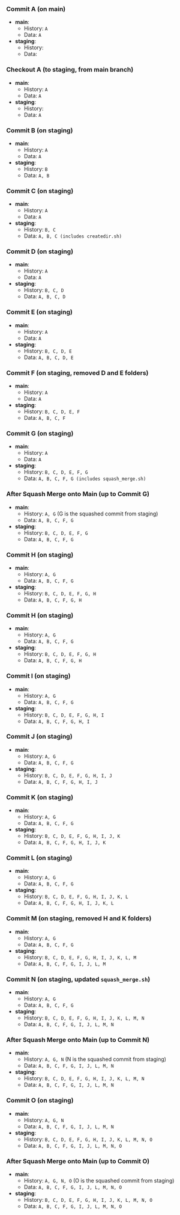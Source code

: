 ### Commit A (on main)
- **main**: 
  - History: `A`
  - Data: `A`
- **staging**: 
  - History: ` `
  - Data: ` `

### Checkout A (to staging, from main branch)
- **main**: 
  - History: `A`
  - Data: `A`
- **staging**: 
  - History: ` `
  - Data: `A`

### Commit B (on staging)
- **main**: 
  - History: `A`
  - Data: `A`
- **staging**: 
  - History: `B`
  - Data: `A, B`

### Commit C (on staging)
- **main**: 
  - History: `A`
  - Data: `A`
- **staging**: 
  - History: `B, C`
  - Data: `A, B, C (includes createdir.sh)`

### Commit D (on staging)
- **main**: 
  - History: `A`
  - Data: `A`
- **staging**: 
  - History: `B, C, D`
  - Data: `A, B, C, D`

### Commit E (on staging)
- **main**: 
  - History: `A`
  - Data: `A`
- **staging**: 
  - History: `B, C, D, E`
  - Data: `A, B, C, D, E`

### Commit F (on staging, removed D and E folders)
- **main**: 
  - History: `A`
  - Data: `A`
- **staging**: 
  - History: `B, C, D, E, F`
  - Data: `A, B, C, F`

### Commit G (on staging)
- **main**: 
  - History: `A`
  - Data: `A`
- **staging**: 
  - History: `B, C, D, E, F, G`
  - Data: `A, B, C, F, G (includes squash_merge.sh)`

### After Squash Merge onto Main (up to Commit G)
- **main**: 
  - History: `A, G` (G is the squashed commit from staging)
  - Data: `A, B, C, F, G`
- **staging**: 
  - History: `B, C, D, E, F, G`
  - Data: `A, B, C, F, G`

### Commit H (on staging)
- **main**: 
  - History: `A, G`
  - Data: `A, B, C, F, G`
- **staging**: 
  - History: `B, C, D, E, F, G, H`
  - Data: `A, B, C, F, G, H`

### Commit H (on staging)
- **main**: 
  - History: `A, G`
  - Data: `A, B, C, F, G`
- **staging**: 
  - History: `B, C, D, E, F, G, H`
  - Data: `A, B, C, F, G, H`

### Commit I (on staging)
- **main**: 
  - History: `A, G`
  - Data: `A, B, C, F, G`
- **staging**: 
  - History: `B, C, D, E, F, G, H, I`
  - Data: `A, B, C, F, G, H, I`

### Commit J (on staging)
- **main**: 
  - History: `A, G`
  - Data: `A, B, C, F, G`
- **staging**: 
  - History: `B, C, D, E, F, G, H, I, J`
  - Data: `A, B, C, F, G, H, I, J`

### Commit K (on staging)
- **main**: 
  - History: `A, G`
  - Data: `A, B, C, F, G`
- **staging**: 
  - History: `B, C, D, E, F, G, H, I, J, K`
  - Data: `A, B, C, F, G, H, I, J, K`

### Commit L (on staging)
- **main**: 
  - History: `A, G`
  - Data: `A, B, C, F, G`
- **staging**: 
  - History: `B, C, D, E, F, G, H, I, J, K, L`
  - Data: `A, B, C, F, G, H, I, J, K, L`

### Commit M (on staging, removed H and K folders)
- **main**: 
  - History: `A, G`
  - Data: `A, B, C, F, G`
- **staging**: 
  - History: `B, C, D, E, F, G, H, I, J, K, L, M`
  - Data: `A, B, C, F, G, I, J, L, M`

### Commit N (on staging, updated `squash_merge.sh`)
- **main**: 
  - History: `A, G`
  - Data: `A, B, C, F, G`
- **staging**: 
  - History: `B, C, D, E, F, G, H, I, J, K, L, M, N`
  - Data: `A, B, C, F, G, I, J, L, M, N`

### After Squash Merge onto Main (up to Commit N)
- **main**: 
  - History: `A, G, N` (N is the squashed commit from staging)
  - Data: `A, B, C, F, G, I, J, L, M, N`
- **staging**: 
  - History: `B, C, D, E, F, G, H, I, J, K, L, M, N`
  - Data: `A, B, C, F, G, I, J, L, M, N`

### Commit O (on staging)
- **main**: 
  - History: `A, G, N`
  - Data: `A, B, C, F, G, I, J, L, M, N`
- **staging**: 
  - History: `B, C, D, E, F, G, H, I, J, K, L, M, N, O`
  - Data: `A, B, C, F, G, I, J, L, M, N, O`

### After Squash Merge onto Main (up to Commit O)
- **main**: 
  - History: `A, G, N, O` (O is the squashed commit from staging)
  - Data: `A, B, C, F, G, I, J, L, M, N, O`
- **staging**: 
  - History: `B, C, D, E, F, G, H, I, J, K, L, M, N, O`
  - Data: `A, B, C, F, G, I, J, L, M, N, O`